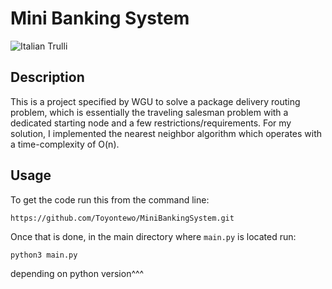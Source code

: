 # Mini Banking System




<img src="https://imgur.com/a/nEmCakC" alt="Italian Trulli">


<h2> Description </h2>

This is a project specified by WGU to solve a package delivery routing problem, which is essentially the traveling salesman problem with a dedicated starting node and a few restrictions/requirements. For my solution, I implemented the nearest neighbor algorithm which operates with a time-complexity of O(n).

## Usage

To get the code run this from the command line:

```commandline
https://github.com/Toyontewo/MiniBankingSystem.git
```

Once that is done, in the main directory where `main.py` is located run:

```commandline
python3 main.py
```

depending on python version^^^
